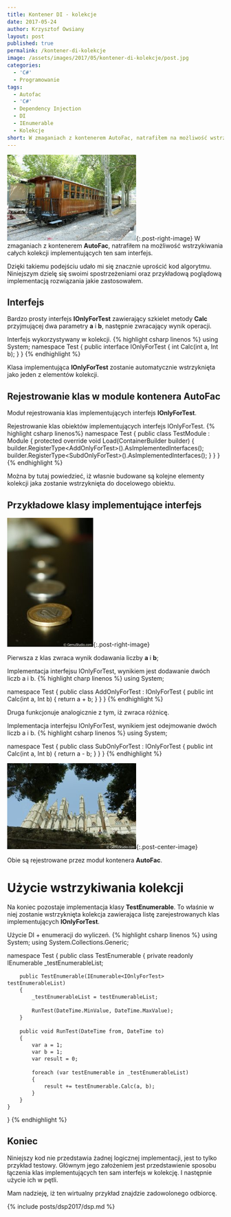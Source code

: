 ```yaml
---
title: Kontener DI - kolekcje
date: 2017-05-24
author: Krzysztof Owsiany
layout: post
published: true
permalink: /kontener-di-kolekcje
image: /assets/images/2017/05/kontener-di-kolekcje/post.jpg
categories:
  - 'C#'
  - Programowanie
tags:
  - Autofac
  - 'C#'
  - Dependency Injection
  - DI
  - IEnumerable
  - Kolekcje
short: W zmaganiach z kontenerem AutoFac, natrafiłem na możliwość wstrzykiwania całych kolekcji implementujących ten sam interfejs. Dzięki takiemu podejściu udało mi się znacznie uprościć kod algorytmu. Niniejszym dzielę się swoimi spostrzeżeniami oraz przykładową poglądową implementacją rozwiązania jakie zastosowałem.
---
```

[![Kolekcje w kontrolerze Dependency Injection - Autofac][post]][post-big]{:.post-right-image}
W zmaganiach z kontenerem **AutoFac**, natrafiłem na możliwość wstrzykiwania całych kolekcji implementujących ten sam interfejs.
    
Dzięki takiemu podejściu udało mi się znacznie uprościć kod algorytmu. Niniejszym dzielę się swoimi spostrzeżeniami oraz przykładową poglądową implementacją rozwiązania jakie zastosowałem.

## Interfejs
Bardzo prosty interfejs **IOnlyForTest** zawierający szkielet metody **Calc** przyjmującej dwa parametry **a** i **b**, następnie zwracający wynik operacji.

Interfejs wykorzystywany w kolekcji.
{% highlight csharp linenos %}
using System;
namespace Test
{
    public interface IOnlyForTest
    {
        int Calc(int a, Int b);
    }
}
{% endhighlight %}

Klasa implementująca **IOnlyForTest** zostanie automatycznie wstrzyknięta jako jeden z elementów kolekcji.

## Rejestrowanie klas w module kontenera AutoFac
Moduł rejestrowania klas implementujących interfejs **IOnlyForTest**.
    
Rejestrowanie klas obiektów implementujących interfejs IOnlyForTest.
{% highlight csharp linenos%}
namespace Test
{
    public class TestModule : Module
    {
        protected override void Load(ContainerBuilder builder)
        {
            builder.RegisterType&lt;AddOnlyForTest&gt;().AsImplementedInterfaces();
            builder.RegisterType&lt;SubdOnlyForTest&gt;().AsImplementedInterfaces();
        }
    }
}
{% endhighlight %}

Można by tutaj powiedzieć, iż własnie budowane są kolejne elementy kolekcji jaka zostanie wstrzyknięta do docelowego obiektu.
    
## Przykładowe klasy implementujące interfejs
[![Kolekcje w kontrolerze Dependency Injection - Autofac][image1]][image1-big]{:.post-right-image}

Pierwsza z klas zwraca wynik dodawania liczby **a** i **b**;

Implementacja interfejsu IOnlyForTest, wynikiem jest dodawanie dwóch liczb a i b.
{% highlight charp linenos %}
using System;

namespace Test
{
    public class AddOnlyForTest : IOnlyForTest
    {
        public int Calc(int a, Int b)
        {
            return a + b;
        }
    }
}
{% endhighlight %}

Druga funkcjonuje analogicznie z tym, iż zwraca różnicę.

Implementacja interfejsu IOnlyForTest, wynikiem jest odejmowanie dwóch liczb a i b.
{% highlight csharp linenos %}
using System;

namespace Test
{
    public class SubOnlyForTest : IOnlyForTest
    {
        public int Calc(int a, Int b)
        {
            return a - b;
        }
    }
}
{% endhighlight %}

[![Kolekcje w kontrolerze Dependency Injection - Autofac][image2]][image2-big]{:.post-center-image}

Obie są rejestrowane przez moduł kontenera **AutoFac**.


# Użycie wstrzykiwania kolekcji
Na koniec pozostaje implementacja klasy **TestEnumerable**. To właśnie w niej zostanie wstrzyknięta kolekcja zawierająca listę zarejestrowanych klas implementujących **IOnlyForTest**.

Użycie DI + enumeracji do wyliczeń.
{% highlight csharp linenos %}
using System;
using System.Collections.Generic;

namespace Test
{
    public class TestEnumerable
    {
        private readonly IEnumerable<IOnlyForTest> _testEnumerableList;

        public TestEnumerable(IEnumerable<IOnlyForTest> testEnumerableList)                
        {
            _testEnumerableList = testEnumerableList;

            RunTest(DateTime.MinValue, DateTime.MaxValue);
        }

        public void RunTest(DateTime from, DateTime to)
        {
            var a = 1;
            var b = 1;
            var result = 0;

            foreach (var testEnumerable in _testEnumerableList)
            {
                result += testEnumerable.Calc(a, b);
            }           
        }
    }
}
{% endhighlight %}
    
## Koniec
Niniejszy kod nie przedstawia żadnej logicznej implementacji, jest to tylko przykład testowy. Głównym jego założeniem jest przedstawienie sposobu łączenia klas implementujących ten sam interfejs w kolekcję. I następnie użycie ich w pętli.

Mam nadzieję, iż ten wirtualny przykład znajdzie zadowolonego odbiorcę.
    
{% include posts/dsp2017/dsp.md %}

[post]: /assets/images/2017/05/kontener-di-kolekcje/post.jpg
[post-big]: /assets/images/2017/05/kontener-di-kolekcje/post-big.jpg

[image1]: /assets/images/2017/05/kontener-di-kolekcje/image1.jpg
[image1-big]: /assets/images/2017/05/kontener-di-kolekcje/image1-big.jpg

[image2]: /assets/images/2017/05/kontener-di-kolekcje/image2.jpg
[image2-big]: /assets/images/2017/05/kontener-di-kolekcje/image2-big.jpg
